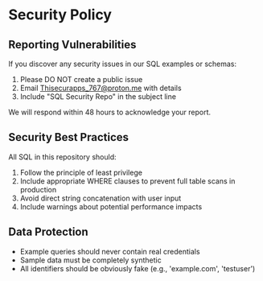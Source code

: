# Security Policy

## Reporting Vulnerabilities

If you discover any security issues in our SQL examples or schemas:

1. Please DO NOT create a public issue
2. Email Thisecurapps_767@proton.me with details
3. Include "SQL Security Repo" in the subject line

We will respond within 48 hours to acknowledge your report.

## Security Best Practices

All SQL in this repository should:

1. Follow the principle of least privilege
2. Include appropriate WHERE clauses to prevent full table scans in production
3. Avoid direct string concatenation with user input
4. Include warnings about potential performance impacts

## Data Protection

- Example queries should never contain real credentials
- Sample data must be completely synthetic
- All identifiers should be obviously fake (e.g., 'example.com', 'testuser')
